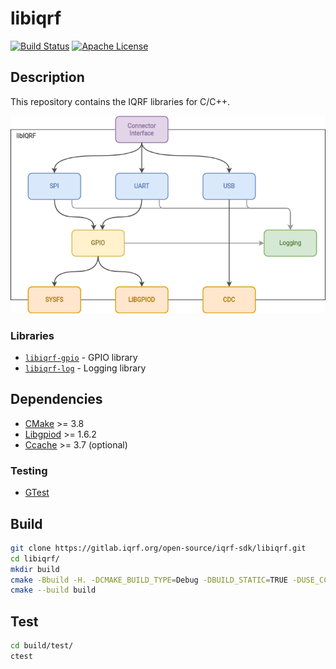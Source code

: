 # libiqrf

[![Build Status](https://gitlab.iqrf.org/open-source/iqrf-sdk/libiqrf/badges/master/pipeline.svg)](https://gitlab.iqrf.org/open-source/iqrf-sdk/libiqrf/pipelines)
[![Apache License](https://img.shields.io/badge/license-APACHE2-blue.svg)](LICENCE)

## Description

This repository contains the IQRF libraries for C/C++.

![Library schematics](images/libiqrf.drawio.png "Library schematics")

### Libraries

- [`libiqrf-gpio`](src/gpio) - GPIO library
- [`libiqrf-log`](src/log) - Logging library

## Dependencies

- [CMake](https://cmake.org/) >= 3.8
- [Libgpiod](https://libgpiod.readthedocs.io/en/latest/index.html) >= 1.6.2
- [Ccache](https://ccache.dev/) >= 3.7 (optional)

### Testing
- [GTest](https://google.github.io/googletest/)

## Build

```bash
git clone https://gitlab.iqrf.org/open-source/iqrf-sdk/libiqrf.git
cd libiqrf/
mkdir build
cmake -Bbuild -H. -DCMAKE_BUILD_TYPE=Debug -DBUILD_STATIC=TRUE -DUSE_CCACHE=TRUE
cmake --build build
```

## Test

```bash
cd build/test/
ctest
```

